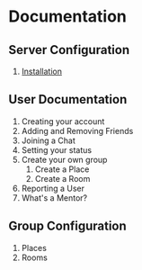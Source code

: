 # Documentation

## Server Configuration
1. [Installation](./docs/GettingStarted/Installation.html)

## User Documentation
1. Creating your account
2. Adding and Removing Friends
3. Joining a Chat
4. Setting your status
5. Create your own group
   1. Create a Place
   2. Create a Room
6. Reporting a User
7. What's a Mentor?

## Group Configuration
1. Places
2. Rooms
